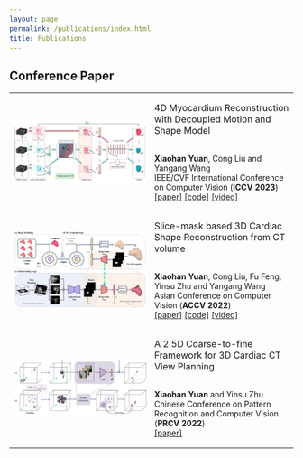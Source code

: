 ```yaml
---
layout: page
permalink: /publications/index.html
title: Publications
---
```


## Conference Paper
<table>
  <colgroup>
    <col style="width: 250px;"> 
  </colgroup>

<tr><!-- ICCV23 -->
  <td style="text-align: center;"><img src="images/publications/iccv23.jpg"/></td>
  <td>
  
  <p><span style="font-size: 16px;">4D Myocardium Reconstruction with Decoupled Motion and Shape Model</span></p>

  <br><strong>Xiaohan Yuan</strong>, Cong Liu and Yangang Wang<br>IEEE/CVF International Conference on Computer Vision  (**ICCV 2023**)<br>
  [[paper]](https://arxiv.org/pdf/2308.14083.pdf) [[code]](https://github.com/yuan-xiaohan/4D-Myocardium-Reconstruction-with-Decoupled-Motion-and-Shape-Model) [[video]](https://www.bilibili.com/video/BV1Q8411z7o8/?spm_id_from=888.80997.embed_other.whitelist&t=23)
  </td>

<tr><!-- ACCV22 -->
  <td style="text-align: center;"><img src="images/publications/accv22.png" /></td>
  <td>

  <p><span style="font-size: 16px;">Slice-mask based 3D Cardiac Shape Reconstruction from CT volume</span></p>

  <br><strong>Xiaohan Yuan</strong>, Cong Liu, Fu Feng, Yinsu Zhu and Yangang Wang<br>Asian Conference on Computer Vision (**ACCV 2022**)<br>
[[paper]](https://openaccess.thecvf.com/content/ACCV2022/papers/Yuan_Slice-mask_based_3D_Cardiac_Shape_Reconstruction_from_CT_volume_ACCV_2022_paper.pdf) [[code]](https://github.com/yuan-xiaohan/Slice-mask-based-3D-Cardiac-Shape-Reconstruction) [[video]](https://whova.com/portal/webapp/hybri1_202112/Artifact/70149)

<tr><!-- PRCV22 -->
  <td><img src="images/publications/prcv22.png"/></td>
  <td>
  
  <p><span style="font-size: 16px;">A 2.5D Coarse-to-fine Framework for 3D Cardiac CT View Planning</span></p>

  <br><strong>Xiaohan Yuan</strong> and Yinsu Zhu<br> Chinese Conference on Pattern Recognition and Computer Vision (**PRCV 2022**)<br>
[[paper]](https://link.springer.com/content/pdf/10.1007/978-3-031-18910-4_31.pdf)
  </td>

</table>    
</div>
